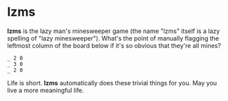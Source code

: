 lzms
====

**lzms** is the lazy man's minesweeper game (the name "lzms" itself is a lazy 
spelling of "lazy minesweeper"). What's the point of manually flagging the 
leftmost column of the board below if it's so obvious that they're all mines?

```
_ 2 0
_ 3 0
_ 2 0
```

Life is short. **lzms** automatically does these trivial things for you. May 
you live a more meaningful life.
